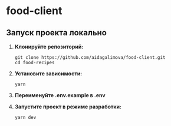 # food-client

## Запуск проекта локально

1. **Клонируйте репозиторий:**

   ```
   git clone https://github.com/aidagalimova/food-client.git
   cd food-recipes
   ```

2. **Установите зависимости:**

   ```
   yarn
   ```

3. **Переименуйте .env.example в .env**

4. **Запустите проект в режиме разработки:**

   ```
   yarn dev
   ```
